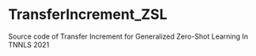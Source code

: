 # TransferIncrement_ZSL
Source code of Transfer Increment for Generalized Zero-Shot Learning In TNNLS 2021
